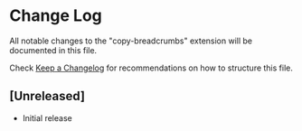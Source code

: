 # Change Log

All notable changes to the "copy-breadcrumbs" extension will be documented in this file.

Check [Keep a Changelog](http://keepachangelog.com/) for recommendations on how to structure this file.

## [Unreleased]

- Initial release